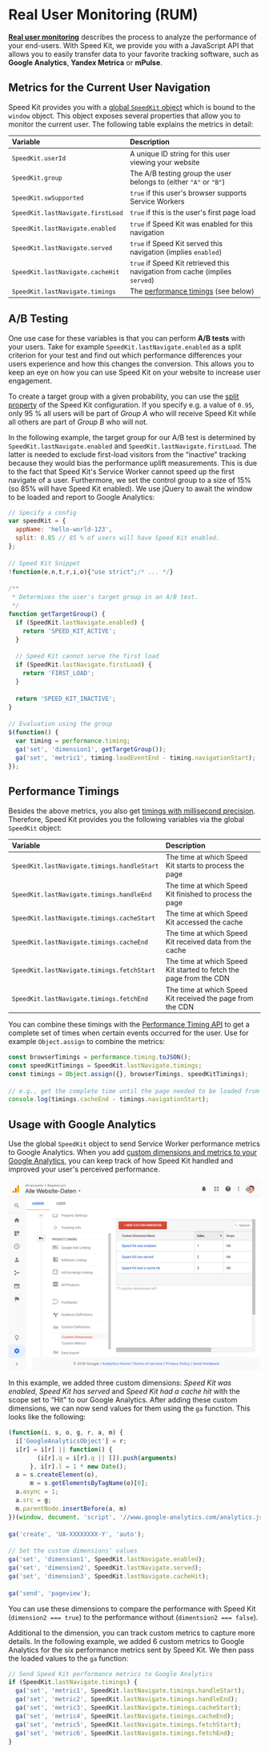 Real User Monitoring (RUM)
==========================

**[Real user monitoring][1]** describes the process to analyze the performance
of your end-users.
With Speed Kit, we provide you with a JavaScript API that allows you to easily
transfer data to your favorite tracking software, such as **Google Analytics**,
**Yandex Metrica** or **mPulse**.


## Metrics for the Current User Navigation

Speed Kit provides you with a [global `SpeedKit` object][2] which is bound to
the `window` object.
This object exposes several properties that allow you to monitor the current
user.
The following table explains the metrics in detail:

| Variable                          | Description                                                                 |
|:----------------------------------|:----------------------------------------------------------------------------|
| `SpeedKit.userId`                 | A unique ID string for this user viewing your website                       |
| `SpeedKit.group`                  | The A/B testing group the user belongs to (either `"A"` or `"B"`)           |
| `SpeedKit.swSupported`            | `true` if this user's browser supports Service Workers                      |
| `SpeedKit.lastNavigate.firstLoad` | `true` if this is the user's first page load                                |
| `SpeedKit.lastNavigate.enabled`   | `true` if Speed Kit was enabled for this navigation                         |
| `SpeedKit.lastNavigate.served`    | `true` if Speed Kit served this navigation (implies `enabled`)              |
| `SpeedKit.lastNavigate.cacheHit`  | `true` if Speed Kit retrieved this navigation from cache (implies `served`) |
| `SpeedKit.lastNavigate.timings`   | The [performance timings](#performance-timings) (see below)                 |


## A/B Testing

One use case for these variables is that you can perform **A/B tests** with your users.
Take for example `SpeedKit.lastNavigate.enabled` as a split criterion for your 
test and find out which performance differences your users experience and how
this changes the conversion.
This allows you to keep an eye on how you can use Speed Kit on your website to
increase user engagement.

To create a target group with a given probability, you can use the [split property][6]
of the Speed Kit configuration.
If you specify e.g. a value of `0.95`, only 95 % all users will be part of
_Group A_ who will receive Speed Kit while all others are part of _Group B_ who 
will not.

In the following example, the target group for our A/B test is determined by
`SpeedKit.lastNavigate.enabled` and `SpeedKit.lastNavigate.firstLoad`.
The latter is needed to exclude first-load visitors from the “inactive” tracking
because they would bias the performance uplift measurements.
This is due to the fact that Speed Kit's Service Worker cannot speed up the first
navigate of a user.
Furthermore, we set the control group to a size of 15% (so 85% will have Speed
Kit enabled).
We use jQuery to await the window to be loaded and report to Google Analytics:

```js
// Specify a config
var speedKit = {
  appName: 'hello-world-123',
  split: 0.85 // 85 % of users will have Speed Kit enabled. 
};

// Speed Kit Snippet
!function(e,n,t,r,i,o){"use strict";/* ... */}

/**
 * Determines the user's target group in an A/B test.
 */
function getTargetGroup() {
  if (SpeedKit.lastNavigate.enabled) {
    return 'SPEED_KIT_ACTIVE';
  }
  
  // Speed Kit cannot serve the first load
  if (SpeedKit.lastNavigate.firstLoad) {
    return 'FIRST_LOAD';  
  }
  
  return 'SPEED_KIT_INACTIVE';
}

// Evaluation using the group
$(function() {
  var timing = performance.timing;
  ga('set', 'dimension1', getTargetGroup());
  ga('set', 'metric1', timing.loadEventEnd - timing.navigationStart);
});
```


## Performance Timings

Besides the above metrics, you also get [timings with millisecond precision][4].
Therefore, Speed Kit provides you the following variables via the global `SpeedKit` object:

| Variable                                    | Description                                                         |
|:--------------------------------------------|:--------------------------------------------------------------------|
| `SpeedKit.lastNavigate.timings.handleStart` | The time at which Speed Kit starts to process the page              |
| `SpeedKit.lastNavigate.timings.handleEnd`   | The time at which Speed Kit finished to process the page            |
| `SpeedKit.lastNavigate.timings.cacheStart`  | The time at which Speed Kit accessed the cache                      |
| `SpeedKit.lastNavigate.timings.cacheEnd`    | The time at which Speed Kit received data from the cache            |
| `SpeedKit.lastNavigate.timings.fetchStart`  | The time at which Speed Kit started to fetch the page from the CDN  |
| `SpeedKit.lastNavigate.timings.fetchEnd`    | The time at which Speed Kit received the page from the CDN          |

You can combine these timings with the [Performance Timing API][5] to get a
complete set of times when certain events occurred for the user.
Use for example `Object.assign` to combine the metrics:

```js
const browserTimings = performance.timing.toJSON();
const speedKitTimings = SpeedKit.lastNavigate.timings;
const timings = Object.assign({}, browserTimings, speedKitTimings);

// e.g., get the complete time until the page needed to be loaded from cache:
console.log(timings.cacheEnd - timings.navigationStart);
```


## Usage with Google Analytics

Use the global `SpeedKit` object to send Service Worker performance
metrics to Google Analytics. When you add
[custom dimensions and metrics to your Google Analytics][3],
you can keep track of how Speed Kit handled and improved your user's perceived performance.

![Custom dimensions for Speed Kit in Google Analytics](ga-dimensions.png)

In this example, we added three custom dimensions: _Speed Kit was enabled_,
_Speed Kit has served_ and _Speed Kit had a cache hit_ with the
scope set to “Hit” to our Google Analytics.
After adding these custom dimensions, we can now send values for them using
the `ga` function. This looks like the following:

```js
(function(i, s, o, g, r, a, m) {
  i['GoogleAnalyticsObject'] = r;
  i[r] = i[r] || function() {
        (i[r].q = i[r].q || []).push(arguments)
      }, i[r].l = 1 * new Date();
  a = s.createElement(o),
      m = s.getElementsByTagName(o)[0];
  a.async = 1;
  a.src = g;
  m.parentNode.insertBefore(a, m)
})(window, document, 'script', '//www.google-analytics.com/analytics.js', 'ga');

ga('create', 'UA-XXXXXXXX-Y', 'auto');

// Set the custom dimensions' values
ga('set', 'dimension1', SpeedKit.lastNavigate.enabled);
ga('set', 'dimension2', SpeedKit.lastNavigate.served);
ga('set', 'dimension3', SpeedKit.lastNavigate.cacheHit);

ga('send', 'pageview');
```

You can use these dimensions to compare the performance with Speed Kit
(`dimension2 === true`) to the performance without (`dimentsion2 === false`).
  
Additional to the dimension, you can track custom metrics to capture more details.
In the following example, we added 6 custom metrics to Google Analytics for
the six performance metrics sent by Speed Kit. We then pass the loaded values
to the `ga` function:

```js
// Send Speed Kit performance metrics to Google Analytics
if (SpeedKit.lastNavigate.timings) {
  ga('set', 'metric1', SpeedKit.lastNavigate.timings.handleStart);
  ga('set', 'metric2', SpeedKit.lastNavigate.timings.handleEnd);
  ga('set', 'metric3', SpeedKit.lastNavigate.timings.cacheStart);
  ga('set', 'metric4', SpeedKit.lastNavigate.timings.cacheEnd);
  ga('set', 'metric5', SpeedKit.lastNavigate.timings.fetchStart);
  ga('set', 'metric6', SpeedKit.lastNavigate.timings.fetchEnd);
}
```


[1]: https://en.wikipedia.org/wiki/Real_user_monitoring
[2]: https://www.baqend.com/speed-kit/latest/#SpeedKitGlobal
[3]: https://support.google.com/analytics/answer/2709828
[4]: https://www.baqend.com/speed-kit/latest/#ServiceWorkerTimings
[5]: https://developer.mozilla.org/docs/Web/API/PerformanceTiming
[6]: https://www.baqend.com/speed-kit/latest/#SpeedKitConfig-split
